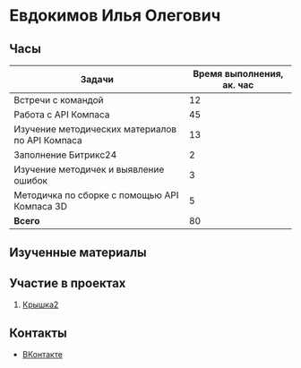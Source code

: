 


# Евдокимов Илья Олегович

## Часы

|Задачи|Время выполнения, ак. час|
|----------------|----------------|
|Встречи с командой | 12|
|Работа с API Компаса | 45|
|Изучение методических материалов по API Компаса | 13|
|Заполнение Битрикс24 | 2|
|Изучение методичек и выявление ошибок | 3|
|Методичка по сборке с помощью API Компаса 3D | 5|
|<b>Всего </b> | 80|


## Изученные материалы

## Участие в проектах
1. [ Крышка2](https://github.com/Kompas-Mospolytech/Kompas-ingeneringSoft/tree/main/%D0%9C%D0%B0%D1%82%D0%B5%D1%80%D0%B8%D0%B0%D0%BB%D1%8B/%D0%9A%D1%80%D1%8B%D1%88%D0%BA%D0%B02)<br>

## Контакты <br>
- [ВКонтакте](https://vk.com/odd_dude)
